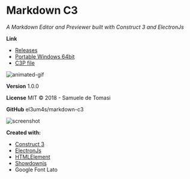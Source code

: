 # Markdown C3
_A Markdown Editor and Previewer built with Construct 3 and ElectronJs_

**Link**
  * [Releases](https://github.com/el3um4s/markdown-c3/releases)
  * [Portable Windows 64bit](https://github.com/el3um4s/markdown-c3/releases/download/v.1.0.0/Markdown.C3.1.0.0.exe)
  * [C3P file](https://github.com/el3um4s/markdown-c3/raw/master/src/Markdown%20Editor.c3p)

![animated-gif](https://raw.githubusercontent.com/el3um4s/markdown-c3/master/img/animated-demo.gif)

**Version** 1.0.0

**License** MIT © 2018 - Samuele de Tomasi

**GitHub** el3um4s/markdown-c3

![screenshot](https://raw.githubusercontent.com/el3um4s/markdown-c3/master/img/screenshot.png)

**Created with:**
  * [Construct 3](https://www.construct.net/en)
  * [ElectronJs](https://electronjs.org/)
  * [HTMLElement](https://el3um4s.github.io/construct-html-element-plugin/)
  * [Showdownjs](http://showdownjs.com/)
  * Google Font Lato
